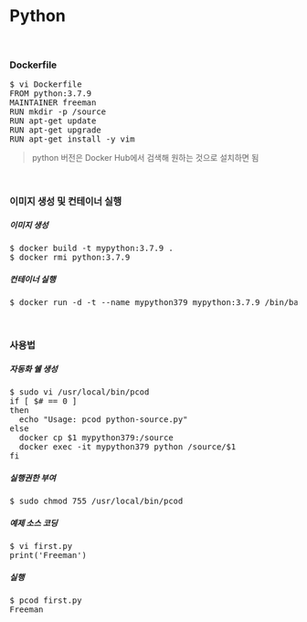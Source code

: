 # Python 
</br>

### Dockerfile
<pre>$ vi Dockerfile
FROM python:3.7.9
MAINTAINER freeman
RUN mkdir -p /source
RUN apt-get update
RUN apt-get upgrade
RUN apt-get install -y vim</pre>
> python 버전은 Docker Hub에서 검색해 원하는 것으로 설치하면 됨
</br>

### 이미지 생성 및 컨테이너 실행
##### 이미지 생성
<pre>$ docker build -t mypython:3.7.9 .
$ docker rmi python:3.7.9</pre>
> 
##### 컨테이너 실행
<pre>$ docker run -d -t --name mypython379 mypython:3.7.9 /bin/bash</pre>
</br>

### 사용법
##### 자동화 쉘 생성
<pre>$ sudo vi /usr/local/bin/pcod
if [ $# == 0 ]
then
  echo "Usage: pcod python-source.py"
else
  docker cp $1 mypython379:/source
  docker exec -it mypython379 python /source/$1
fi
</pre>
##### 실행권한 부여
<pre>$ sudo chmod 755 /usr/local/bin/pcod</pre>
##### 예제 소스 코딩
<pre>$ vi first.py
print('Freeman')</pre>
##### 실행
<pre>$ pcod first.py
Freeman</pre>

